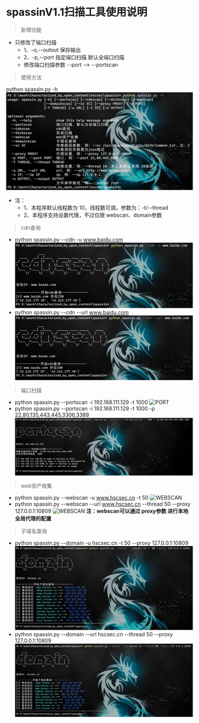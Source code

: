 # spassinV1.1扫描工具使用说明

> 新增功能

+ 只修改了端口扫描
    + 1、-o,--outout 保存输出
    + 2、-p,--port 指定端口扫描 默认全端口扫描
    + 修改端口扫描参数 --port --> --portscan

> 使用方法

python spassin.py -h
![HELP](./picture/help.png)
+ 注：
   + 1、本程序默认线程数为 10，线程数可调，参数为：-t/--thread 
   + 2、本程序支持设置代理，不过仅限 webscan、domain参数

> cdn查询

* python spassin.py --cdn -u www.baidu.com
![CDN](./picture/cdn1.png)
* python spassin.py --cdn --url www.baidu.com
![CDN](./picture/cdn2.png)

> 端口扫描

* python spassin.py --portscan -i 192.168.111.129 -t 1000
![PORT](./picture/portV1.1_1.png)
* python spassin.py --portscan -i 192.168.111.129 -t 1000 -p 22,80,135,443,445,3306,3389
![PORT](./picture/portv1.1_2.png)

> web资产收集

* python spassin.py --webscan -u www.hscsec.cn -t 50
![WEBSCAN](./picture/webscan1.png)
* python spassin.py --webscan --url www.hscsec.cn --thread 50 --proxy 127.0.0.1:10809
![WEBSCAN](./picture/webscan2.png)
**注：webscan可以通过 proxy参数 进行本地全局代理的配置**

> 子域名查询

* python spassin.py --domain -u hscsec.cn -t 50 --proxy 127.0.0.1:10809 
![DOMAIN](./picture/domain1.png)
* python spassin.py --domain --url hscsec.cn --thread 50 --proxy 127.0.0.1:10809
![DOMAIN](./picture/domain2.png)

